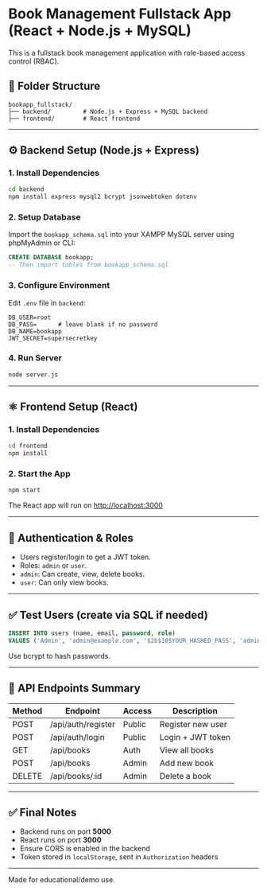 # Book Management Fullstack App (React + Node.js + MySQL)

This is a fullstack book management application with role-based access control (RBAC).

## 📁 Folder Structure

```
bookapp_fullstack/
├── backend/         # Node.js + Express + MySQL backend
├── frontend/        # React frontend
```

---

## ⚙️ Backend Setup (Node.js + Express)

### 1. Install Dependencies

```bash
cd backend
npm install express mysql2 bcrypt jsonwebtoken dotenv
```

### 2. Setup Database

Import the `bookapp_schema.sql` into your XAMPP MySQL server using phpMyAdmin or CLI:

```sql
CREATE DATABASE bookapp;
-- Then import tables from bookapp_schema.sql
```

### 3. Configure Environment

Edit `.env` file in `backend`:

```
DB_USER=root
DB_PASS=      # leave blank if no password
DB_NAME=bookapp
JWT_SECRET=supersecretkey
```

### 4. Run Server

```bash
node server.js
```

---

## ⚛️ Frontend Setup (React)

### 1. Install Dependencies

```bash
cd frontend
npm install
```

### 2. Start the App

```bash
npm start
```

The React app will run on [http://localhost:3000](http://localhost:3000)

---

## 🔐 Authentication & Roles

- Users register/login to get a JWT token.
- Roles: `admin` or `user`.
- `admin`: Can create, view, delete books.
- `user`: Can only view books.

---

## ✅ Test Users (create via SQL if needed)

```sql
INSERT INTO users (name, email, password, role)
VALUES ('Admin', 'admin@example.com', '$2b$10$YOUR_HASHED_PASS', 'admin');
```

Use bcrypt to hash passwords.

---

## 📄 API Endpoints Summary

| Method | Endpoint       | Access     | Description          |
|--------|----------------|------------|----------------------|
| POST   | /api/auth/register | Public | Register new user     |
| POST   | /api/auth/login    | Public | Login + JWT token     |
| GET    | /api/books         | Auth   | View all books        |
| POST   | /api/books         | Admin  | Add new book          |
| DELETE | /api/books/:id     | Admin  | Delete a book         |

---

## ✅ Final Notes

- Backend runs on port **5000**
- React runs on port **3000**
- Ensure CORS is enabled in the backend
- Token stored in `localStorage`, sent in `Authorization` headers

---

Made for educational/demo use.
